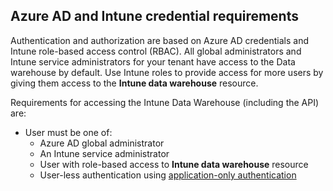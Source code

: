<!-- This include is part of the Intune Data Warehouse documentation. -->

## Azure AD and Intune credential requirements

Authentication and authorization are based on Azure AD credentials and Intune role-based access control (RBAC). All global administrators and Intune service administrators for your tenant have access to the Data warehouse by default. Use Intune roles to provide access for more users by giving them access to the **Intune data warehouse** resource.

Requirements for accessing the Intune Data Warehouse (including the API) are:

- User must be one of:
  - Azure AD global administrator
  - An Intune service administrator
  - User with role-based access to **Intune data warehouse** resource
  - User-less authentication using [application-only authentication](../developer/data-warehouse-app-only-auth.md) 

